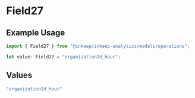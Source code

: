 # Field27

## Example Usage

```typescript
import { Field27 } from "@inkeep/inkeep-analytics/models/operations";

let value: Field27 = "organizationId_hour";
```

## Values

```typescript
"organizationId_hour"
```